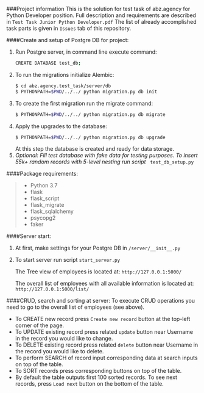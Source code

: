 ###Project information
This is the solution for test task of abz.agency for Python Developer position.
Full description and requirements are described in ```Test Task Junior Python Developer.pdf```
The list of already accomplished task parts is given in ```Issues``` tab of this repository.


####Create and setup of Postgre DB for project:
1. Run Postgre server, in command line execute command:
    ```bash
    CREATE DATABASE test_db;
    ```
2. To run the migrations initialize Alembic:
    ```bash
    $ cd abz.agency.test_task/server/db
    $ PYTHONPATH=$PWD/../../ python migration.py db init
    ```
3. To create the first migration run the migrate command:
    ```bash
    $ PYTHONPATH=$PWD/../../ python migration.py db migrate
    ```
4. Apply the upgrades to the database:
    ```bash
    $ PYTHONPATH=$PWD/../../ python migration.py db upgrade
    ```
    At this step the database is created and ready for data storage.
5. _Optional: Fill test database with fake data for testing purposes. To insert 55k+ random records with 5-level nesting run script_ ```
    test_db_setup.py```


####Package requirements:
>* Python 3.7
>* flask
>* flask_script
>* flask_migrate
>* flask_sqlalchemy
>* psycopg2
>* faker

####Server start:
1. At first, make settings for your Postgre DB in ```/server/__init__.py```
2. To start server run script ```start_server.py```
   
   The Tree view of employees is located at:
   ```http://127.0.0.1:5000/```
   
   The overall list of employees with all available information is located at:
   ```http://127.0.0.1:5000/list/```
   
####CRUD, search and sorting at server:
To execute CRUD operations you need to go to the overall list of employees (see above).
* To CREATE new record press ```Create new record``` button at the top-left corner of the page.
* To UPDATE existing record press related ```update``` button near Username in the record you would like to change.
* To DELETE existing record press related ```delete``` button near Username in the record you would like to delete.
* To perform SEARCH of record input corresponding data at search inputs on top of the table.
* To SORT records press corresponding buttons on top of the table.
* By default the table outputs first 100 sorted records. To see next records, press ```Load next``` button on the bottom of the table.